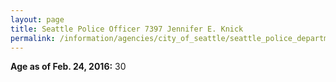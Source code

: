 ```yaml
---
layout: page
title: Seattle Police Officer 7397 Jennifer E. Knick
permalink: /information/agencies/city_of_seattle/seattle_police_department/copbook/7397/
---
```


**Age as of Feb. 24, 2016:** 30
